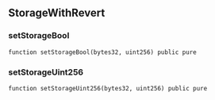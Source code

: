## StorageWithRevert

### setStorageBool

```solidity
function setStorageBool(bytes32, uint256) public pure
```

### setStorageUint256

```solidity
function setStorageUint256(bytes32, uint256) public pure
```


